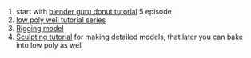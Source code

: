 1. start with [blender guru donut tutorial](https://youtube.com/playlist?list=PLjEaoINr3zgEPv5y--4MKpciLaoQYZB1Z&si=p7six6vSORjMaMh4) 5 episode
2. [low poly well tutorial series](https://youtube.com/playlist?list=PLn3ukorJv4vvMwZPLzlajVII2zJd-_BM-&si=Wm3nDd5Fa_XY6DGr)
3. [Rigging model](https://www.youtube.com/watch?v=2nlMZx0vp6E)
4. [Sculpting tutorial](https://www.youtube.com/watch?v=9N87-yRR5aE) for making detailed models, that later you can bake into low poly as well
